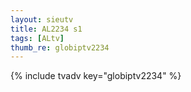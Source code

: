 ```yaml
--- 
layout: sieutv
title: AL2234 s1
tags: [ALtv]
thumb_re: globiptv2234
---
```

{% include tvadv key="globiptv2234" %} 
